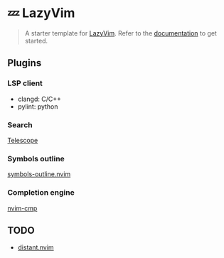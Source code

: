# 💤 LazyVim

> A starter template for [LazyVim](https://github.com/LazyVim/LazyVim).
> Refer to the [documentation](https://lazyvim.github.io/installation) to get started.

## Plugins

### LSP client
- clangd: C/C++
- pylint: python


### Search
[Telescope](https://github.com/nvim-telescope/telescope.nvim)


### Symbols outline
[symbols-outline.nvim](https://github.com/simrat39/symbols-outline.nvim)


### Completion engine
[nvim-cmp](https://github.com/hrsh7th/nvim-cmp/)


## TODO
- [distant.nvim](https://github.com/chipsenkbeil/distant.nvim)
